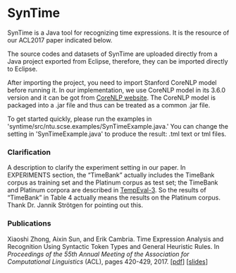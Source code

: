# SynTime
SynTime is a Java tool for recognizing time expressions. It is the resource of our ACL2017 paper indicated below.

The source codes and datasets of SynTime are uploaded directly from a Java project exported from Eclipse, therefore, they can be imported directly to Eclipse.

After importing the project, you need to import Stanford CoreNLP model before running it. In our implementation, we use CoreNLP model in its 3.6.0 version and it can be got from [CoreNLP website](https://stanfordnlp.github.io/CoreNLP/history.html). The CoreNLP model is packaged into a .jar file and thus can be treated as a common .jar file.

To get started quickly, please run the examples in 'syntime/src/ntu.scse.examples/SynTimeExample.java.' You can change the setting in 'SynTimeExample.java' to produce the result: .tml text or tml files.


### Clarification
A description to clarify the experiment setting in our paper. In EXPERIMENTS section, the “TimeBank” actually includes the TimeBank corpus as training set and the Platinum corpus as test set; the TimeBank and Platinum corpora are described in [TempEval-3](http://www.derczynski.com/sheffield/papers/tempeval-3.pdf). So the results of “TimeBank” in Table 4 actually means the results on the Platinum corpus. Thank Dr. Jannik Strötgen for pointing out this.


### Publications
Xiaoshi Zhong, Aixin Sun, and Erik Cambria. Time Expression Analysis and Recognition Using Syntactic Token Types and General Heuristic Rules. In *Proceedings of the 55th Annual Meeting of the Association for Computational Linguistics* (ACL), pages 420-429, 2017. [[pdf](http://aclweb.org/anthology/P/P17/P17-1039.pdf)] [[slides](https://xszhong.github.io/slides/SynTime-ACL2017-ZhongEtal-Slides.pdf)]
